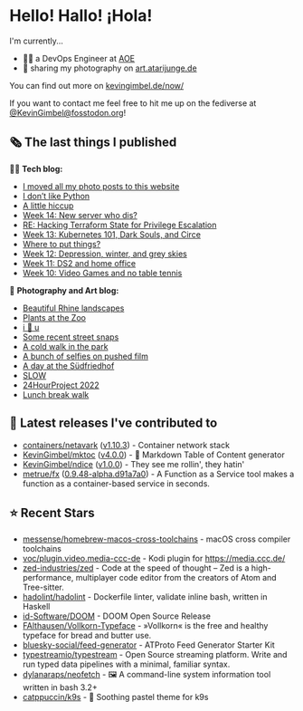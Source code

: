 # Hello! Hallo! ¡Hola!

I'm currently...
- 👨‍💻 a DevOps Engineer at [AOE](https://aoe.com)
- 📸 sharing my photography on [art.atarijunge.de](https://art.atarijunge.de)

You can find out more on [kevingimbel.de/now/](https://kevingimbel.de/now/)

If you want to contact me feel free to hit me up on the fediverse at [@KevinGimbel@fosstodon.org](https://fosstodon.org/@KevinGimbel)!

## 🗞 The last things I published

🧑‍💻 **Tech blog:**

- [I moved all my photo posts to this website](https://kevingimbel.de/blog/2024/03/i-moved-all-my-photo-posts-to-this-website/)
- [I don’t like Python](https://kevingimbel.de/blog/2024/03/i-dont-like-python/)
- [A little hiccup](https://kevingimbel.de/blog/2024/03/a-little-hiccup/)
- [Week 14: New server who dis?](https://kevingimbel.de/blog/2024/03/week-14-new-server-who-dis/)
- [RE: Hacking Terraform State for Privilege Escalation](https://kevingimbel.de/blog/2024/03/re-hacking-terraform-state-for-privilege-escalation/)
- [Week 13: Kubernetes 101, Dark Souls, and Circe](https://kevingimbel.de/blog/2024/02/week-13-kubernetes-101-dark-souls-and-circe/)
- [Where to put things?](https://kevingimbel.de/blog/2024/02/where-to-put-things/)
- [Week 12: Depression, winter, and grey skies](https://kevingimbel.de/blog/2024/02/week-12-depression-winter-and-grey-skies/)
- [Week 11: DS2 and home office](https://kevingimbel.de/blog/2024/02/week-11-ds2-and-home-office/)
- [Week 10: Video Games and no table tennis](https://kevingimbel.de/blog/2024/02/week-10-video-games-and-no-table-tennis/)

📸 **Photography and Art blog:**

- [Beautiful Rhine landscapes](https://art.atarijunge.de/2023/07/beautiful-rhine-landscapes/)
- [Plants at the Zoo](https://art.atarijunge.de/2023/06/plants-at-the-zoo/)
- [i 🤍 u](https://art.atarijunge.de/2023/03/i-%f0%9f%a4%8d-u/)
- [Some recent street snaps](https://art.atarijunge.de/2023/03/some-recent-street-snaps/)
- [A cold walk in the park](https://art.atarijunge.de/2022/12/a-cold-walk-in-the-park/)
- [A bunch of selfies on pushed film](https://art.atarijunge.de/2022/12/a-bunch-of-selfies-on-pushed-film/)
- [A day at the Südfriedhof](https://art.atarijunge.de/2022/12/a-day-at-the-sudfriedhof/)
- [SLOW](https://art.atarijunge.de/2022/11/slow/)
- [24HourProject 2022](https://art.atarijunge.de/2022/09/24hourproject-2022/)
- [Lunch break walk](https://art.atarijunge.de/2022/06/lunch-break-walk/)

## 🔭 Latest releases I've contributed to

- [containers/netavark](https://github.com/containers/netavark) ([v1.10.3](https://github.com/containers/netavark/releases/tag/v1.10.3)) - Container network stack
- [KevinGimbel/mktoc](https://github.com/KevinGimbel/mktoc) ([v4.0.0](https://github.com/KevinGimbel/mktoc/releases/tag/v4.0.0)) - 🦀 Markdown Table of Content generator
- [KevinGimbel/ndice](https://github.com/KevinGimbel/ndice) ([v1.0.0](https://github.com/KevinGimbel/ndice/releases/tag/v1.0.0)) - They see me rollin&#39;, they hatin&#39; 
- [metrue/fx](https://github.com/metrue/fx) ([0.9.48-alpha.d91a7a0](https://github.com/metrue/fx/releases/tag/0.9.48-alpha.d91a7a0)) - A Function as a Service tool makes a function as a  container-based service in seconds.

## ⭐ Recent Stars

- [messense/homebrew-macos-cross-toolchains](https://github.com/messense/homebrew-macos-cross-toolchains) - macOS cross compiler toolchains
- [voc/plugin.video.media-ccc-de](https://github.com/voc/plugin.video.media-ccc-de) - Kodi plugin for https://media.ccc.de/
- [zed-industries/zed](https://github.com/zed-industries/zed) - Code at the speed of thought – Zed is a high-performance, multiplayer code editor from the creators of Atom and Tree-sitter.
- [hadolint/hadolint](https://github.com/hadolint/hadolint) - Dockerfile linter, validate inline bash, written in Haskell
- [id-Software/DOOM](https://github.com/id-Software/DOOM) - DOOM Open Source Release
- [FAlthausen/Vollkorn-Typeface](https://github.com/FAlthausen/Vollkorn-Typeface) - »Vollkorn« is the free and healthy typeface for bread and butter use.
- [bluesky-social/feed-generator](https://github.com/bluesky-social/feed-generator) - ATProto Feed Generator Starter Kit
- [typestreamio/typestream](https://github.com/typestreamio/typestream) - Open Source streaming platform. Write and run typed data pipelines with a minimal, familiar syntax.
- [dylanaraps/neofetch](https://github.com/dylanaraps/neofetch) - 🖼️  A command-line system information tool written in bash 3.2&#43;
- [catppuccin/k9s](https://github.com/catppuccin/k9s) - 🐶 Soothing pastel theme for k9s

